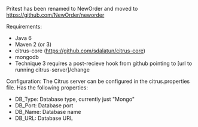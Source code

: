 Pritest has been renamed to NewOrder and moved to https://github.com/NewOrder/neworder

Requirements:
* Java 6
* Maven 2 (or 3)
* citrus-core (https://github.com/sdalatun/citrus-core)
* mongodb
* Technique 3 requires a post-recieve hook from github pointing to [url to running citrus-server]/change 

Configuration:
  The Citrus server can be configured in the citrus.properties file.
  Has the following properties:
  * DB_Type: Database type, currently just "Mongo"
  * DB_Port: Database port
  * DB_Name: Database name
  * DB_URL: Database URL

